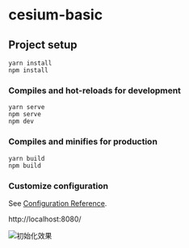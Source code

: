 # cesium-basic

## Project setup
```
yarn install
npm install
```

### Compiles and hot-reloads for development
```
yarn serve
npm serve
npm dev
```

### Compiles and minifies for production
```
yarn build
npm build
```

### Customize configuration
See [Configuration Reference](https://cli.vuejs.org/config/).

http://localhost:8080/

![初始化效果](./cesium_init.png)
